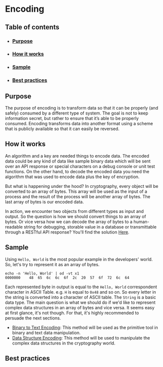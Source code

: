 # Encoding

## Table of contents

- ### [Purpose](#purpose)
- ### [How it works](#how-it-works)
- ### [Sample](#sample)
- ### [Best practices](#best-practices)

## Purpose

The purpose of encoding is to transform data so that it can be properly (and safely) consumed by a different type of
system. The goal is not to keep information secret, but rather to ensure that it’s able to be properly consumed.
Encoding transforms data into another format using a scheme that is publicly available so that it can easily be
reversed.

## How it works

An algorithm and a key are needed things to encode data. The encoded data could be any kind of data like sample binary
data which will be sent over an API response or special characters on a debug console or unit test functions. On the
other hand, to decode the encoded data you need the algorithm that was used to encode data plus the key of encryption.

But what is happening under the hood? In cryptography, every object will be converted to an array of bytes. This array
will be used as the input of a process and the result of the process will be another array of bytes. The last array of
bytes is our encoded data.

In action, we encounter two objects from different types as input and output. So the question is how we should convert
things to an array of bytes. Or vice versa how we can decode the array of bytes to a human-readable string for
debugging, storable value in a database or transmittable through a RESTful API response? You'll find the
solution [Here](#sample).

## Sample

Using `Hello, World` is the most popular example in the developers' world. So, let's try to represent it as an array of
bytes.

```
echo -n 'Hello, World' | od -vt x1
0000000    48  65  6c  6c  6f  2c  20  57  6f  72  6c  64
```

Each represented byte in output is equal to the `Hello, World` correspondent character in ASCII Table. e.g. `H` is equal
to `0x48` and so on. So every letter in the string is converted into a character of ASCII table. The `String` is a basic
data type. The main question is what we should do if we'd like to represent complex data structures in an array of bytes
and vice versa. It seems easy at first glance, it's not though. For that, it's highly recommended to persuade the next
sections.

- [Binary to Text Encoding](https://github.com/KeyvanArj/cryptography-in-use/tree/main/encoding/binary-to-text): This
  method will be used as the primitive tool in binary and text data manipulation.
- [Data Structure Encoding](https://github.com/KeyvanArj/cryptography-in-use/tree/main/encoding/data-structure-encoding):
  This method will be used to manipulate the complex data structures in the cryptography world.

## Best practices
